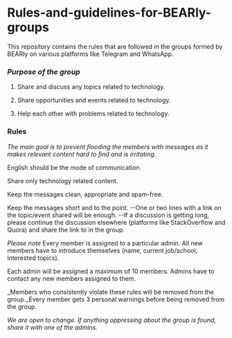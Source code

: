 # Rules-and-guidelines-for-BEARly-groups
This repository contains the rules that are followed in the groups formed by BEARly on various platforms like Telegram and WhatsApp.



### *Purpose of the group*
1. Share and discuss any topics related to technology.

2. Share opportunities and events related to technology.

3. Help each other with problems related to technology.

### Rules

_The main goal is to prevent flooding the members with messages as it makes relevant content hard to find and is irritating._

English should be the mode of communication.

Share only technology related content.

Keep the messages clean, appropriate and spam-free.

Keep the messages short and to the point. 
--One or two lines with a link on the topic/event shared will be enough.
--If a discussion is getting long, please continue the discussion elsewhere (platforms like StackOverflow and Quora) and share the link to in the group.

*Please note*
Every member is assigned to a particular admin. All new members have to introduce themselves (name, current job/school, interested topics). 

Each admin will be assigned a maximum of 10 members. Admins have to contact any new members assigned to them.

_Members who consistently violate these rules will be removed from the group._Every member gets 3 personal warnings before being removed from the group.

_We are open to change. If anything oppressing about the group is found, share it with one of the admins._
